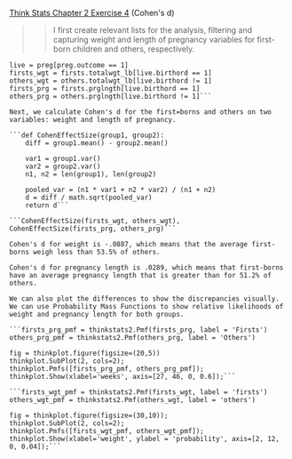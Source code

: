 [Think Stats Chapter 2 Exercise 4](http://greenteapress.com/thinkstats2/html/thinkstats2003.html#toc24) (Cohen's d)

>>I first create relevant lists for the analysis, filtering and capturing weight and length of pregnancy variables for first-born children and others, respectively.

```preg = nsfg.ReadFemPreg()
live = preg[preg.outcome == 1]
firsts_wgt = firsts.totalwgt_lb[live.birthord == 1]
others_wgt = others.totalwgt_lb[live.birthord != 1]
firsts_prg = firsts.prglngth[live.birthord == 1]
others_prg = others.prglngth[live.birthord != 1]```

Next, we calculate Cohen's d for the first=borns and others on two variables: weight and length of pregnancy.

```def CohenEffectSize(group1, group2):
    diff = group1.mean() - group2.mean()

    var1 = group1.var()
    var2 = group2.var()
    n1, n2 = len(group1), len(group2)

    pooled_var = (n1 * var1 + n2 * var2) / (n1 + n2)
    d = diff / math.sqrt(pooled_var)
    return d```

```CohenEffectSize(firsts_wgt, others_wgt), CohenEffectSize(firsts_prg, others_prg)```

Cohen's d for weight is -.0887, which means that the average first-borns weigh less than 53.5% of others.

Cohen's d for pregnancy length is .0289, which means that first-borns have an average pregnancy length that is greater than for 51.2% of others.

We can also plot the differences to show the discrepancies visually. We can use Probability Mass Functions to show relative likelihoods of weight and pregnancy length for both groups.

```firsts_prg_pmf = thinkstats2.Pmf(firsts_prg, label = 'Firsts')
others_prg_pmf = thinkstats2.Pmf(others_prg, label = 'Others')

fig = thinkplot.figure(figsize=(20,5))
thinkplot.SubPlot(2, cols=2);
thinkplot.Pmfs([firsts_prg_pmf, others_prg_pmf]);
thinkplot.Show(xlabel='weeks', axis=[27, 46, 0, 0.6]);```

```firsts_wgt_pmf = thinkstats2.Pmf(firsts_wgt, label = 'firsts')
others_wgt_pmf = thinkstats2.Pmf(others_wgt, label = 'others')

fig = thinkplot.figure(figsize=(30,10));
thinkplot.SubPlot(2, cols=2);
thinkplot.Pmfs([firsts_wgt_pmf, others_wgt_pmf]);
thinkplot.Show(xlabel='weight', ylabel = 'probability', axis=[2, 12, 0, 0.04]);```




